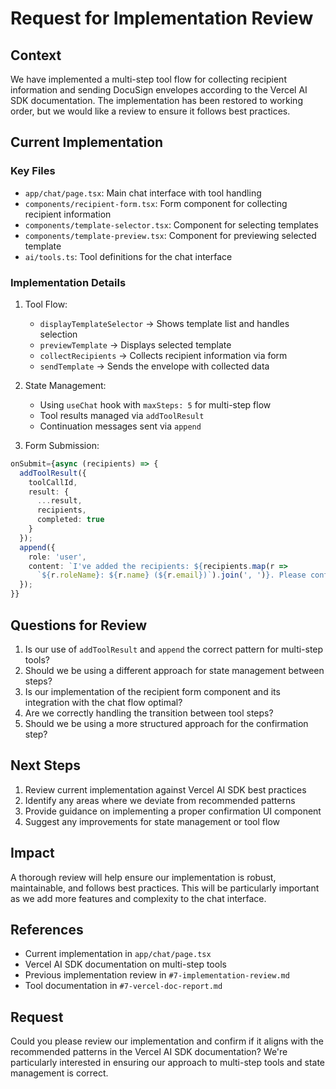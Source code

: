 # Request for Implementation Review

## Context
We have implemented a multi-step tool flow for collecting recipient information and sending DocuSign envelopes according to the Vercel AI SDK documentation. The implementation has been restored to working order, but we would like a review to ensure it follows best practices.

## Current Implementation

### Key Files
- `app/chat/page.tsx`: Main chat interface with tool handling
- `components/recipient-form.tsx`: Form component for collecting recipient information
- `components/template-selector.tsx`: Component for selecting templates
- `components/template-preview.tsx`: Component for previewing selected template
- `ai/tools.ts`: Tool definitions for the chat interface

### Implementation Details
1. Tool Flow:
   - `displayTemplateSelector` -> Shows template list and handles selection
   - `previewTemplate` -> Displays selected template
   - `collectRecipients` -> Collects recipient information via form
   - `sendTemplate` -> Sends the envelope with collected data

2. State Management:
   - Using `useChat` hook with `maxSteps: 5` for multi-step flow
   - Tool results managed via `addToolResult`
   - Continuation messages sent via `append`

3. Form Submission:
```typescript
onSubmit={async (recipients) => {
  addToolResult({
    toolCallId,
    result: {
      ...result,
      recipients,
      completed: true
    }
  });
  append({
    role: 'user',
    content: `I've added the recipients: ${recipients.map(r => 
      `${r.roleName}: ${r.name} (${r.email})`).join(', ')}. Please continue.`
  });
}}
```

## Questions for Review
1. Is our use of `addToolResult` and `append` the correct pattern for multi-step tools?
2. Should we be using a different approach for state management between steps?
3. Is our implementation of the recipient form component and its integration with the chat flow optimal?
4. Are we correctly handling the transition between tool steps?
5. Should we be using a more structured approach for the confirmation step?

## Next Steps
1. Review current implementation against Vercel AI SDK best practices
2. Identify any areas where we deviate from recommended patterns
3. Provide guidance on implementing a proper confirmation UI component
4. Suggest any improvements for state management or tool flow

## Impact
A thorough review will help ensure our implementation is robust, maintainable, and follows best practices. This will be particularly important as we add more features and complexity to the chat interface.

## References
- Current implementation in `app/chat/page.tsx`
- Vercel AI SDK documentation on multi-step tools
- Previous implementation review in `#7-implementation-review.md`
- Tool documentation in `#7-vercel-doc-report.md`

## Request
Could you please review our implementation and confirm if it aligns with the recommended patterns in the Vercel AI SDK documentation? We're particularly interested in ensuring our approach to multi-step tools and state management is correct. 